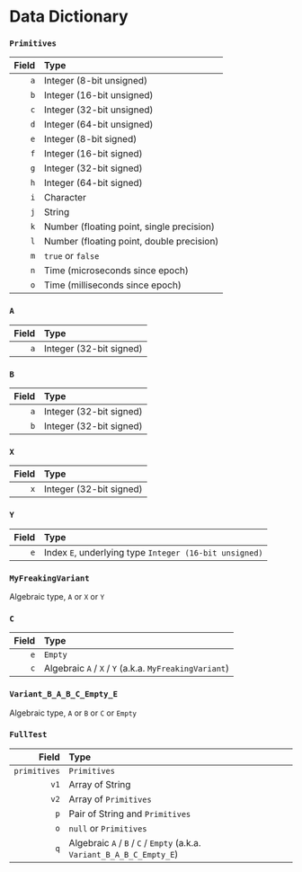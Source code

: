 # Data Dictionary

### `Primitives`
| **Field** | **Type** |
| ---: | :--- |
| `a` | Integer (8-bit unsigned) |
| `b` | Integer (16-bit unsigned) |
| `c` | Integer (32-bit unsigned) |
| `d` | Integer (64-bit unsigned) |
| `e` | Integer (8-bit signed) |
| `f` | Integer (16-bit signed) |
| `g` | Integer (32-bit signed) |
| `h` | Integer (64-bit signed) |
| `i` | Character |
| `j` | String |
| `k` | Number (floating point, single precision) |
| `l` | Number (floating point, double precision) |
| `m` | `true` or `false` |
| `n` | Time (microseconds since epoch) |
| `o` | Time (milliseconds since epoch) |


### `A`
| **Field** | **Type** |
| ---: | :--- |
| `a` | Integer (32-bit signed) |


### `B`
| **Field** | **Type** |
| ---: | :--- |
| `a` | Integer (32-bit signed) |
| `b` | Integer (32-bit signed) |


### `X`
| **Field** | **Type** |
| ---: | :--- |
| `x` | Integer (32-bit signed) |


### `Y`
| **Field** | **Type** |
| ---: | :--- |
| `e` | Index `E`, underlying type `Integer (16-bit unsigned)` |


### `MyFreakingVariant`
Algebraic type, `A` or `X` or `Y`


### `C`
| **Field** | **Type** |
| ---: | :--- |
| `e` | `Empty` |
| `c` | Algebraic `A` / `X` / `Y` (a.k.a. `MyFreakingVariant`) |


### `Variant_B_A_B_C_Empty_E`
Algebraic type, `A` or `B` or `C` or `Empty`


### `FullTest`
| **Field** | **Type** |
| ---: | :--- |
| `primitives` | `Primitives` |
| `v1` | Array of String |
| `v2` | Array of `Primitives` |
| `p` | Pair of String and `Primitives` |
| `o` | `null` or `Primitives` |
| `q` | Algebraic `A` / `B` / `C` / `Empty` (a.k.a. `Variant_B_A_B_C_Empty_E`) |

